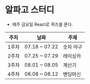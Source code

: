 # 알파고 스터디

* 매주 금요일 React로 퀴즈를 푼다.

|주차|날짜|주제|
|---|---|---|
|1주차|07.18 ~ 07.22|숫자 야구|
|2주차|07.25 ~ 07.29|레이싱카|
|3주차|08.01 ~ 08.05|계산기|
|4주차|08.08 ~ 08.12|벤딩머신|